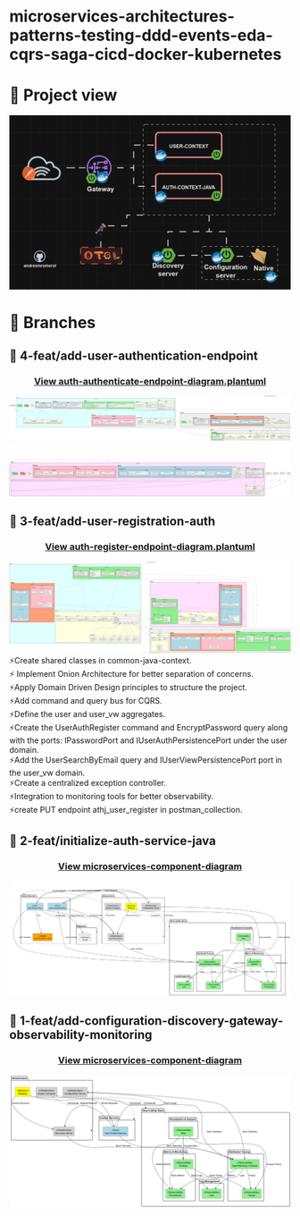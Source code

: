 # microservices-architectures-patterns-testing-ddd-events-eda-cqrs-saga-cicd-docker-kubernetes

# 🔷  Project view
<div align="center">
<img src="./diagrams/2-feat-initialize-auth-service-java.gif" alt="Architecture Diagram" style="max-width: 800px; max-height: 400px; width: 100%; height: auto;">
</div>

# 🔷 Branches

##  🌵 4-feat/add-user-authentication-endpoint

<div align="center">

### [View auth-authenticate-endpoint-diagram.plantuml](./uml/auth-authenticate-endpoint-diagram.plantuml)
<img src="./diagrams/4-feat-add-user-authentication-endpoint-1.png" alt="Architecture Diagram" style="max-width: 800px; max-height: 500px; width: 100%; height: auto;">
<img src="./diagrams/4-feat-add-user-authentication-endpoint-2.png" alt="Architecture Diagram" style="max-width: 800px; max-height: 500px; width: 100%; height: auto;">
</div>

##  🌵 3-feat/add-user-registration-auth

<div align="center">

### [View auth-register-endpoint-diagram.plantuml](./uml/auth-register-endpoint-diagram.plantuml)
<img src="./diagrams/3-auth-register-endpoint-diagram.png" alt="Architecture Diagram" style="max-width: 800px; max-height: 500px; width: 100%; height: auto;">
</div>

<div align="left">
⚡️Create shared classes in common-java-context.<br>  
⚡️ Implement Onion Architecture for better separation of concerns.<br>
⚡️Apply Domain Driven Design principles to structure the project.<br>
⚡️Add command and query bus for CQRS.<br>
⚡️Define the user and user_vw aggregates.<br>
⚡️Create the UserAuthRegister command and EncryptPassword query along with the ports: IPasswordPort and IUserAuthPersistencePort under the user domain.<br>
⚡️Add the UserSearchByEmail query and IUserViewPersistencePort port in the user_vw domain.<br>
⚡️Create a centralized exception controller.<br>
⚡️Integration to monitoring tools for better observability.<br>
⚡️create PUT endpoint athj_user_register in postman_collection.<br>
</div>

##  🌵 2-feat/initialize-auth-service-java
<div align="center">

### [View microservices-component-diagram](./uml/microservices-component-diagram.puml)
<img src="./diagrams/2-feat-initialize-auth-service-java.png" alt="Architecture Diagram" style="max-width: 800px; max-height: 400px; width: 100%; height: auto;">
</div>

##  🌵 1-feat/add-configuration-discovery-gateway-observability-monitoring
<div align="center">

### [View microservices-component-diagram](./uml/microservices-component-diagram.puml)
<img src="./diagrams/1-feat-add-configuration-discovery-gateway-observability-monitoring.png" alt="Architecture Diagram" style="max-width: 800px; max-height: 400px; width: 100%; height: auto;">
</div>